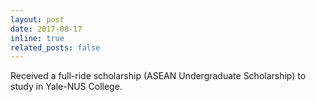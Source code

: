 ```yaml
---
layout: post
date: 2017-08-17
inline: true
related_posts: false
---
```


Received a full-ride scholarship (ASEAN Undergraduate Scholarship) to study in Yale-NUS College.
